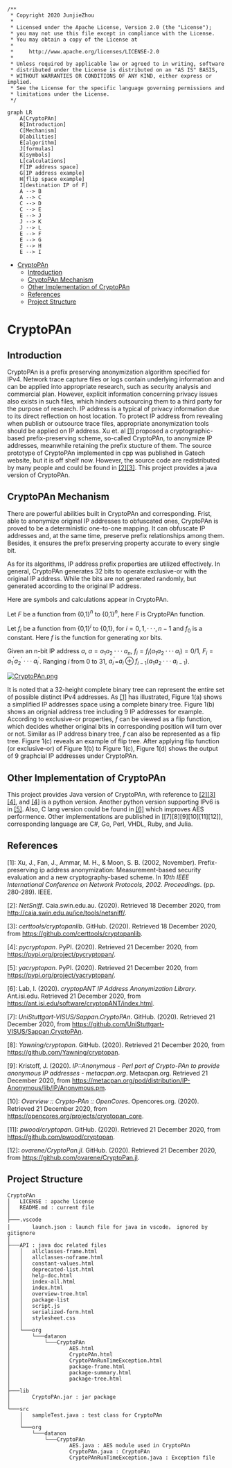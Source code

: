 ```
/**
 * Copyright 2020 JunjieZhou
 *
 * Licensed under the Apache License, Version 2.0 (the "License");
 * you may not use this file except in compliance with the License.
 * You may obtain a copy of the License at
 * 
 *     http://www.apache.org/licenses/LICENSE-2.0
 * 
 * Unless required by applicable law or agreed to in writing, software
 * distributed under the License is distributed on an "AS IS" BASIS,
 * WITHOUT WARRANTIES OR CONDITIONS OF ANY KIND, either express or implied.
 * See the License for the specific language governing permissions and
 * limitations under the License.
 */
```
```mermaid
graph LR
    A[CryptoPAn]
    B[Introduction]
    C[Mechanism]
    D[abilities]
    E[algorithm]
    J[formulas]
    K[symbols]
    L[calculations]
    F[IP address space]
    G[IP address example]
    H[flip space example]
    I[destination IP of F]
    A --> B
    A --> C
    C --> D
    C --> E
    E --> J
    J --> K
    J --> L
    E --> F
    E --> G
    E --> H
    E --> I
```
- [CryptoPAn](#cryptopan)
  - [Introduction](#introduction)
  - [CryptoPAn Mechanism](#cryptopan-mechanism)
  - [Other Implementation of CryptoPAn](#other-implementation-of-cryptopan)
  - [References](#references)
  - [Project Structure](#project-structure)
# CryptoPAn
## Introduction
CryptoPAn is a prefix preserving anonymization algorithm specified for IPv4.
Network trace capture files or logs contain underlying information and can be applied into appropriate research, such as security analysis and commercial plan. However, explicit information concerning privacy issues also exists in such files, which hinders outsourcing them to a third party for the purpose of research. IP address is a typical of privacy information due to its direct reflection on host location.
To protect IP address from revealing when publish or outsource trace files, appropriate anonymization tools should be applied on IP address. Xu et. al [[1]](#references) proposed a cryptographic-based prefix-preserving scheme, so-called CryptoPAn, to anonymize IP addresses, meanwhile retaining the prefix stucture of them.
The source prototype of CryptoPAn implemented in cpp was published in Gatech website, but it is off shelf now. However, the source code are redistributed by many people and could be found in [[2][3]](#references). This project provides a java version of CryptoPAn.

## CryptoPAn Mechanism
There are powerful abilities built in CryptoPAn and corresponding. Frist, able to anonymize original IP addresses to obfuscated ones, CryptoPAn is proved to be a deterministic one-to-one mapping. It can obfuscate IP addresses and, at the same time, preserve prefix relationships among them. Besides, it ensures the prefix preserving property accurate to every single bit. 

As for its algorithms, IP address prefix properties are utilized effectively. In general, CryptoPAn generates 32 bits to operate exclusive-or with the original IP address. While the bits are not generated randomly, but generated according to the original IP address.

Here are symbols and calculations appear in CryptoPAn.

Let $F$ be a function from {0,1}$^n$ to {0,1}$^n$, here $F$ is CryptoPAn function.

Let $f_i$ be a function from {0,1}$^i$ to {0,1}, for $i = 0,1,···,n-1$ and $f_0$ is a constant. Here $f$ is the function for generating xor bits.

Given an n-bit IP address $a$, $a=a_1a_2···a_n$, $f_i=f_i(a_1a_2···a_i)=0/1$, $F_i=a^{'}_{1}a^{'}_{2}···a^{'}_{i}$. Ranging $i$ from 0 to 31, $a^{'}_{i}$=$a_{i}\oplus f_{i-1}(a_1a_2···a_{i-1})$.

[![CryptoPAn.png](https://s3.ax1x.com/2020/12/21/rBYdHI.png)](https://imgchr.com/i/rBYdHI)

It is noted that a 32-height complete binary tree can represent the entire set of possible distinct IPv4 addresses. As [[1]](#references) has illustrated, Figure 1(a) shows a simplified IP addresses space using a complete binary tree. Figure 1(b) shows an orignial address tree including 9 IP addresses for example. According to exclusive-or properties, $f$ can be viewed as a flip function, which decides whether original bits in corresponding position will turn over or not. Similar as IP address binary tree, $f$ can also be represented as a flip tree. Figure 1(c) reveals an example of flip tree. After applying flip function (or exclusive-or) of Figure 1(b) to Figure 1(c), Figure 1(d) shows the output of 9 graphcial IP addresses under CryptoPAn.

## Other Implementation of CryptoPAn
This project provides Java version of CryptoPAn, with reference to [[2][3][4]](#references), and [[4]](#references) is a python version. Another python version supporting IPv6 is in [[5]](#references). Also, C lang version could be found in [[6]](#references) which improves AES performence. Other implementations are published in [[7][8][9][10][11][12]], corresponding language are C#, Go, Perl, VHDL, Ruby, and Julia.

## References
[1]: Xu, J., Fan, J., Ammar, M. H., & Moon, S. B. (2002, November). Prefix-preserving ip address anonymization: Measurement-based security evaluation and a new cryptography-based scheme. In *10th IEEE International Conference on Network Protocols, 2002. Proceedings*. (pp. 280-289). IEEE.

[2]: *NetSniff*. Caia.swin.edu.au. (2020). Retrieved 18 December 2020, from http://caia.swin.edu.au/ice/tools/netsniff/.

[3]: *certtools/cryptopanlib*. GitHub. (2020). Retrieved 18 December 2020, from https://github.com/certtools/cryptopanlib.

[4]: *pycryptopan*. PyPI. (2020). Retrieved 21 December 2020, from https://pypi.org/project/pycryptopan/.

[5]: *yacryptopan*. PyPI. (2020). Retrieved 21 December 2020, from https://pypi.org/project/yacryptopan/.

[6]: Lab, I. (2020). *cryptopANT IP Address Anonymization Library*. Ant.isi.edu. Retrieved 21 December 2020, from https://ant.isi.edu/software/cryptopANT/index.html.

[7]: *UniStuttgart-VISUS/Sappan.CryptoPAn*. GitHub. (2020). Retrieved 21 December 2020, from https://github.com/UniStuttgart-VISUS/Sappan.CryptoPAn.

[8]: *Yawning/cryptopan*. GitHub. (2020). Retrieved 21 December 2020, from https://github.com/Yawning/cryptopan.

[9]: Kristoff, J. (2020). *IP::Anonymous - Perl port of Crypto-PAn to provide anonymous IP addresses - metacpan.org*. Metacpan.org. Retrieved 21 December 2020, from https://metacpan.org/pod/distribution/IP-Anonymous/lib/IP/Anonymous.pm.

[10]: *Overview :: Crypto-PAn :: OpenCores*. Opencores.org. (2020). Retrieved 21 December 2020, from https://opencores.org/projects/cryptopan_core.

[11]: *pwood/cryptopan*. GitHub. (2020). Retrieved 21 December 2020, from https://github.com/pwood/cryptopan.

[12]: *ovarene/CryptoPan.jl*. GitHub. (2020). Retrieved 21 December 2020, from https://github.com/ovarene/CryptoPan.jl.

## Project Structure
```
CryptoPAn
│   LICENSE : apache license
│   README.md : current file
│
├───.vscode
│       launch.json : launch file for java in vscode， ignored by gitignore
│
├───API : java doc related files
│   │   allclasses-frame.html
│   │   allclasses-noframe.html
│   │   constant-values.html
│   │   deprecated-list.html
│   │   help-doc.html
│   │   index-all.html
│   │   index.html
│   │   overview-tree.html
│   │   package-list
│   │   script.js
│   │   serialized-form.html
│   │   stylesheet.css
│   │
│   └───org
│       └───datanon
│           └───CryptoPAn
│                   AES.html
│                   CryptoPAn.html
│                   CryptoPAnRunTimeException.html
│                   package-frame.html
│                   package-summary.html
│                   package-tree.html
│
├───lib
│       CryptoPAn.jar : jar package
│
└───src
    │   sampleTest.java : test class for CryptoPAn
    │
    └───org
        └───datanon
            └───CryptoPAn
                    AES.java : AES module used in CryptoPAn
                    CryptoPAn.java : CryptoPAn
                    CryptoPAnRunTimeException.java : Exception file
```
